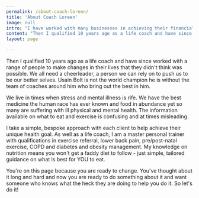 ```yaml
---
permalink: /about-coach-loreen/
title: 'About Coach Loreen'
image: null
intro: "I have worked with many businesses in achieving their financial and business goals. Yet the hundreds of people I help to achieve their health and wellbeing goals are absolutely way more inspiring.\n\nI started my professional life in corporate communications and have more than 15 years experience managing clients for media agencies providing PR services, strategic counsel and digital marketing services.\n"
content: "Then I qualified 10 years ago as a life coach and have since worked with a range of people to make changes in their lives that they didn't think was possible. We all need a cheerleader, a person we can rely on to push us to be our better selves. Usain Bolt is not the world champion he is without the team of coaches around him who bring out the best in him.\n\nWe live in times when stress and mental illness is rife. We have the best medicine the human race has ever known and food in abundance  yet so many are suffering with ill physical and mental health. The information available on what to eat and exercise is confusing and at times misleading.\n\nI take a simple, bespoke approach with each client to help achieve their unique health goal. As well as a life coach, I am a master personal trainer with qualifications in exercise referral, lower back pain, pre/post-natal exercise, COPD and diabetes and obesity management. My knowledge on nutrition means you won't get a faddy diet to follow - just simple, tailored guidance on what is best for YOU to eat.\n\nYou're on this page because you are ready to change. You've thought about it long and hard and now you are ready to do something about it and want someone who knows what the heck they are doing to help you do it. So let's do it!"
layout: page

---
```


Then I qualified 10 years ago as a life coach and have since worked with a range of people to make changes in their lives that they didn't think was possible. We all need a cheerleader, a person we can rely on to push us to be our better selves. Usain Bolt is not the world champion he is without the team of coaches around him who bring out the best in him.

We live in times when stress and mental illness is rife. We have the best medicine the human race has ever known and food in abundance  yet so many are suffering with ill physical and mental health. The information available on what to eat and exercise is confusing and at times misleading.

I take a simple, bespoke approach with each client to help achieve their unique health goal. As well as a life coach, I am a master personal trainer with qualifications in exercise referral, lower back pain, pre/post-natal exercise, COPD and diabetes and obesity management. My knowledge on nutrition means you won't get a faddy diet to follow - just simple, tailored guidance on what is best for YOU to eat.

You're on this page because you are ready to change. You've thought about it long and hard and now you are ready to do something about it and want someone who knows what the heck they are doing to help you do it. So let's do it!